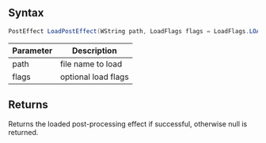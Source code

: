 ## Syntax

```csharp
PostEffect LoadPostEffect(WString path, LoadFlags flags = LoadFlags.LOAD_DEFAULT)
```

| Parameter | Description |
|---|---|
| path | file name to load |
| flags | optional load flags |

## Returns

Returns the loaded post-processing effect if successful, otherwise null is returned.